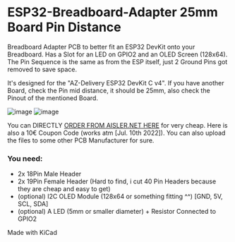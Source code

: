 # ESP32-Breadboard-Adapter 25mm Board Pin Distance

Breadboard Adapter PCB to better fit an ESP32 DevKit onto your Breadboard. Has a Slot for an LED on GPIO2 and an OLED Screen (128x64).
The Pin Sequence is the same as from the ESP itself, just 2 Ground Pins got removed to save space.

It's designed for the "AZ-Delivery ESP32 DevKit C v4". If you have another Board, check the Pin mid distance, it should be 25mm, also check the Pinout of the mentioned Board.

![image](https://user-images.githubusercontent.com/38970388/178162695-d2a2b482-63bd-4fe4-97f3-fff53c4c210c.png)
![image](https://user-images.githubusercontent.com/38970388/178162698-78b5fe60-a0a4-4615-99d2-b88f1fb2cfea.png)


You can DIRECTLY [ORDER FROM AISLER.NET HERE](https://aisler.net/p/QFYZRXHC) for very cheap. Here is also a 10€ Coupon Code (works atm [Jul. 10th 2022]).
You can also upload the files to some other PCB Manufacturer for sure.


### You need:
 - 2x 18Pin Male Header
 - 2x 19Pin Female Header (Hard to find, i cut 40 Pin Headers because they are cheap and easy to get)
 - (optional) I2C OLED Module (128x64 or something fitting ^^) [GND, 5V, SCL, SDA]
 - (optional) A LED (5mm or smaller diameter) + Resistor Connected to GPIO2

Made with KiCad
